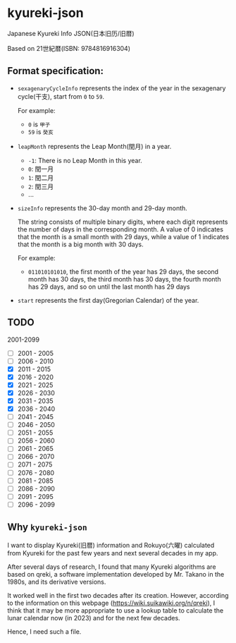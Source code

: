 # kyureki-json
Japanese Kyureki Info JSON(日本旧历/旧暦)

Based on 21世紀暦(ISBN: 9784816916304)

## Format specification:

- `sexagenaryCycleInfo` represents the index of the year in the sexagenary cycle(干支), start from `0` to `59`.

  For example:
  - `0` is `甲子`
  - `59` is `癸亥`

- `leapMonth` represents the Leap Month(閏月) in a year.
  - `-1`: There is no Leap Month in this year.
  - `0`: 閏一月
  - `1`: 閏二月
  - `2`: 閏三月
  - ...

- `sizeInfo` represents the 30-day month and 29-day month. 
  
  The string consists of multiple binary digits, where each digit represents the number of days in the corresponding month. A value of 0 indicates that the month is a small month with 29 days, while a value of 1 indicates that the month is a big month with 30 days.

  For example:
  - `011010101010`, the first month of the year has 29 days, the second month has 30 days, the third month has 30 days, the fourth month has 29 days, and so on until the last month has 29 days

- `start` represents the first day(Gregorian Calendar) of the year.

## TODO

2001-2099

- [ ] 2001 - 2005
- [ ] 2006 - 2010
- [x] 2011 - 2015
- [x] 2016 - 2020
- [x] 2021 - 2025
- [x] 2026 - 2030
- [x] 2031 - 2035
- [x] 2036 - 2040
- [ ] 2041 - 2045
- [ ] 2046 - 2050
- [ ] 2051 - 2055
- [ ] 2056 - 2060
- [ ] 2061 - 2065
- [ ] 2066 - 2070
- [ ] 2071 - 2075
- [ ] 2076 - 2080
- [ ] 2081 - 2085
- [ ] 2086 - 2090
- [ ] 2091 - 2095
- [ ] 2096 - 2099

## Why `kyureki-json`

I want to display Kyureki(旧暦) information and Rokuyo(六曜) calculated from Kyureki for the past few years and next several decades in my app.

After several days of research, I found that many Kyureki algorithms are based on qreki, a software implementation developed by Mr. Takano in the 1980s, and its derivative versions.

It worked well in the first two decades after its creation. However, according to the information on this webpage (https://wiki.suikawiki.org/n/qreki), I think that it may be more appropriate to use a lookup table to calculate the lunar calendar now (in 2023) and for the next few decades.

Hence, I need such a file.
